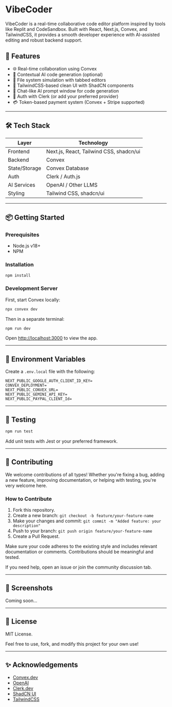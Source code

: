 # VibeCoder

VibeCoder is a real-time collaborative code editor platform inspired by tools like Replit and CodeSandbox. Built with React, Next.js, Convex, and TailwindCSS, it provides a smooth developer experience with AI-assisted editing and robust backend support.

## 🚀 Features

- 🌐 Real-time collaboration using Convex
- 🧠 Contextual AI code generation (optional)
- 📁 File system simulation with tabbed editors
- 🎨 TailwindCSS-based clean UI with ShadCN components
- 💬 Chat-like AI prompt window for code generation
- 🔐 Auth with Clerk (or add your preferred provider)
- 💳 Token-based payment system (Convex + Stripe supported)

---

## 🛠️ Tech Stack

| Layer         | Technology                         |
| ------------- | ---------------------------------- |
| Frontend      | Next.js, React, Tailwind CSS, shadcn/ui |
| Backend       | Convex                            |
| State/Storage | Convex Database                   |
| Auth          | Clerk / Auth.js                   |
| AI Services   | OpenAI / Other LLMS               |
| Styling       | Tailwind CSS, shadcn/ui           |

---

## 📦 Getting Started

### Prerequisites

- Node.js v18+
- NPM

### Installation

```bash
npm install
```

### Development Server

First, start Convex locally:

```bash
npx convex dev
```

Then in a separate terminal:

```bash
npm run dev
```

Open [http://localhost:3000](http://localhost:3000) to view the app.

---

## 🔐 Environment Variables

Create a `.env.local` file with the following:

```env
NEXT_PUBLIC_GOOGLE_AUTH_CLIENT_ID_KEY=
CONVEX_DEPLOYMENT=
NEXT_PUBLIC_CONVEX_URL=
NEXT_PUBLIC_GEMINI_API_KEY=
NEXT_PUBLIC_PAYPAL_CLIENT_Id=
```

---

## 🧪 Testing

```bash
npm run test
```

Add unit tests with Jest or your preferred framework.

---

## 🤝 Contributing

We welcome contributions of all types! Whether you're fixing a bug, adding a new feature, improving documentation, or helping with testing, you're very welcome here. 

### How to Contribute

1. Fork this repository.
2. Create a new branch: `git checkout -b feature/your-feature-name`
3. Make your changes and commit: `git commit -m "Added feature: your description"`
4. Push to your branch: `git push origin feature/your-feature-name`
5. Create a Pull Request.

Make sure your code adheres to the existing style and includes relevant documentation or comments. Contributions should be meaningful and tested.

If you need help, open an issue or join the community discussion tab.

---

## 📸 Screenshots

Coming soon...

---

## 📄 License

MIT License.

Feel free to use, fork, and modify this project for your own use!

---

## ✨ Acknowledgements

- [Convex.dev](https://convex.dev)
- [OpenAI](https://openai.com)
- [Clerk.dev](https://clerk.dev)
- [ShadCN UI](https://ui.shadcn.dev)
- [TailwindCSS](https://tailwindcss.com)
